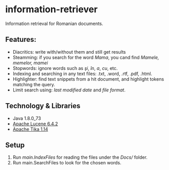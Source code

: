 # information-retriever

Information retrieval for Romanian documents.

## Features:
- Diacritics: write with/without them and still get results
- Steamming: if you search for the word *Mama*, you cand find *Mamele, memelor, mamei*
- Stopwords: ignore words such as *şi*, *în*, *a*, *cu*, etc.
- Indexing and searching in any text files: .txt, .word, .rtf, .pdf, .html.
- Highlighter: find text snippets from a hit document, and highlight tokens matching the query.
- Limit search using: *last modified date* and *file format*. 


## Technology & Libraries
- Java 1.8.0_73
- [Apache Lucene 6.4.2](https://lucene.apache.org)
- [Apache Tika 1.14](https://tika.apache.org)


## Setup
1. Run *main.IndexFiles* for reading the files under the *Docs/* folder.
2. Run main.SearchFiles to look for the chosen words.
